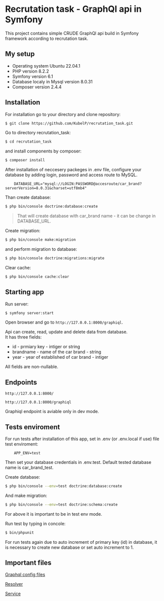
# Recrutation task - GraphQl api in Symfony

This project contains simple CRUDE GraphQl api build in Symfony framework according to recrutation task.

## My setup

- Operating system Ubuntu 22.04.1
- PHP version 8.2.2
- Symfony version 6.1
- Database localy in Mysql version 8.0.31
- Composer version 2.4.4

## Installation

For installation go to your directory and clone repository:

```bash
$ git clone https://github.com/KubelP/recrutation_task.git
```

Go to directory recrutation_task:

```bash
$ cd recrutation_task
```

 and install components by composer:

```bash
$ composer install
```

After installation of neccesery packeges in .env file, configure your database by adding login, password and access route to MySQL. 

        DATABASE_URL="mysql://LOGIN:PASSWORD@accesroute/car_brand?serverVersion=8.0.31&charset=utf8mb4"

Than create database:

```bash
$ php bin/console doctrine:database:create
```

>That will create database with car_brand name - it can be change in DATABASE_URL.

Create migration:

```bash
$ php bin/console make:migration
```

and perform migration to database:

```bash
$ php bin/console doctrine:migrations:migrate
```

Clear cache:

```bash
$ php bin/console cache:clear
```

## Starting app

Run server:

```bash
$ symfony server:start
```

Open browser and go to `http://127.0.0.1:8000/graphiql`.

Api can create, read, update and delete data from database.  
It has three fields:
- id - prmiary key - intiger or string
- brandname - name of the car brand - string
- year - year of established of car brand - intiger

All fields are non-nullable.

## Endpoints

`http://127.0.0.1:8000/`

`http://127.0.0.1:8000/graphiql`

Graphiql endpoint is aviable only in dev mode.

## Tests enviroment

For run tests after installation of this app, set in .env (or .env.local if use) file test enviroment:

        APP_ENV=test

Then set your database credentials in .env.test. Default tested database name is car_brand_test.

Create database:

```bash
$ php bin/console --env=test doctrine:database:create
```

And make migration:

```bash
$ php bin/console --env=test doctrine:schema:create
```

For above it is important to be in test env mode. 

Run test by typing in concole:

```bash
$ bin/phpunit
```

For run tests again due to auto increment of primary key (id) in database, it is necessary to create new database or set auto increment to 1.

## Important files

[Graphql config files](https://github.com/KubelP/recrutation_task/tree/main/config/graphql/types)

[Resolver](https://github.com/KubelP/recrutation_task/tree/main/src/Resolver)

[Service](https://github.com/KubelP/recrutation_task/tree/main/src/Service)
